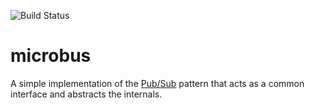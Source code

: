 ![Build Status](https://travis-ci.org/thomasduft/microwf.svg?branch=master)

# microbus

A simple implementation of the [Pub/Sub](https://en.wikipedia.org/wiki/Publish%E2%80%93subscribe_pattern) pattern that acts as a common interface and abstracts the internals. 